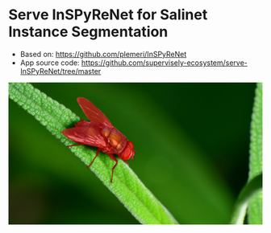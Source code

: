 # Serve InSPyReNet for Salinet Instance Segmentation

- Based on: https://github.com/plemeri/InSPyReNet
- App source code: https://github.com/supervisely-ecosystem/serve-InSPyReNet/tree/master

![prediction](https://raw.githubusercontent.com/supervisely-ecosystem/serve-InSPyReNet/master/demo_data/image_03_prediction.jpg)